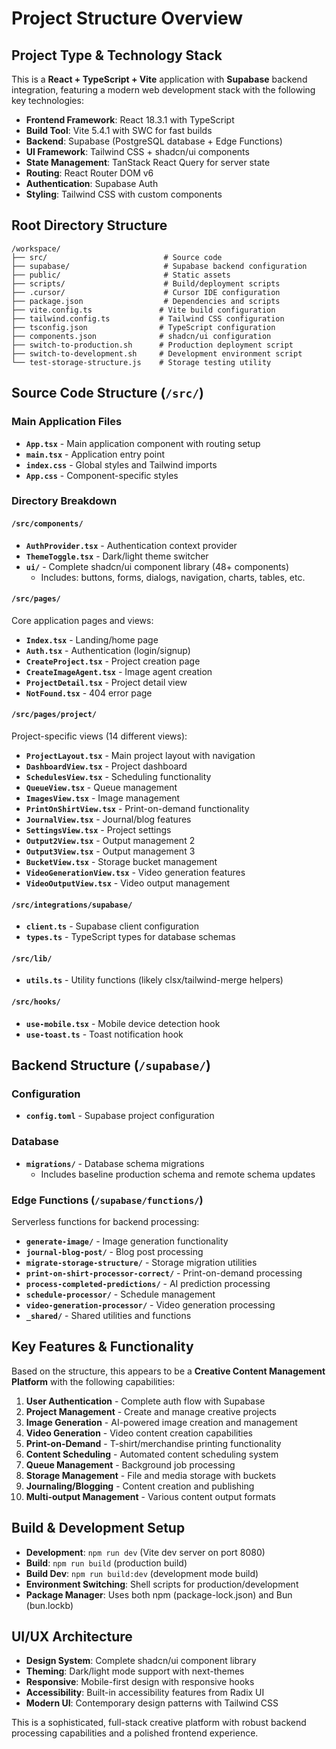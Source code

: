 # Project Structure Overview

## Project Type & Technology Stack

This is a **React + TypeScript + Vite** application with **Supabase** backend integration, featuring a modern web development stack with the following key technologies:

- **Frontend Framework**: React 18.3.1 with TypeScript
- **Build Tool**: Vite 5.4.1 with SWC for fast builds
- **Backend**: Supabase (PostgreSQL database + Edge Functions)
- **UI Framework**: Tailwind CSS + shadcn/ui components
- **State Management**: TanStack React Query for server state
- **Routing**: React Router DOM v6
- **Authentication**: Supabase Auth
- **Styling**: Tailwind CSS with custom components

## Root Directory Structure

```
/workspace/
├── src/                          # Source code
├── supabase/                     # Supabase backend configuration
├── public/                       # Static assets
├── scripts/                      # Build/deployment scripts
├── .cursor/                      # Cursor IDE configuration
├── package.json                  # Dependencies and scripts
├── vite.config.ts               # Vite build configuration
├── tailwind.config.ts           # Tailwind CSS configuration
├── tsconfig.json                # TypeScript configuration
├── components.json              # shadcn/ui configuration
├── switch-to-production.sh      # Production deployment script
├── switch-to-development.sh     # Development environment script
└── test-storage-structure.js    # Storage testing utility
```

## Source Code Structure (`/src/`)

### Main Application Files
- **`App.tsx`** - Main application component with routing setup
- **`main.tsx`** - Application entry point
- **`index.css`** - Global styles and Tailwind imports
- **`App.css`** - Component-specific styles

### Directory Breakdown

#### `/src/components/`
- **`AuthProvider.tsx`** - Authentication context provider
- **`ThemeToggle.tsx`** - Dark/light theme switcher
- **`ui/`** - Complete shadcn/ui component library (48+ components)
  - Includes: buttons, forms, dialogs, navigation, charts, tables, etc.

#### `/src/pages/`
Core application pages and views:
- **`Index.tsx`** - Landing/home page
- **`Auth.tsx`** - Authentication (login/signup)
- **`CreateProject.tsx`** - Project creation page
- **`CreateImageAgent.tsx`** - Image agent creation
- **`ProjectDetail.tsx`** - Project detail view
- **`NotFound.tsx`** - 404 error page

#### `/src/pages/project/`
Project-specific views (14 different views):
- **`ProjectLayout.tsx`** - Main project layout with navigation
- **`DashboardView.tsx`** - Project dashboard
- **`SchedulesView.tsx`** - Scheduling functionality
- **`QueueView.tsx`** - Queue management
- **`ImagesView.tsx`** - Image management
- **`PrintOnShirtView.tsx`** - Print-on-demand functionality
- **`JournalView.tsx`** - Journal/blog features
- **`SettingsView.tsx`** - Project settings
- **`Output2View.tsx`** - Output management 2
- **`Output3View.tsx`** - Output management 3
- **`BucketView.tsx`** - Storage bucket management
- **`VideoGenerationView.tsx`** - Video generation features
- **`VideoOutputView.tsx`** - Video output management

#### `/src/integrations/supabase/`
- **`client.ts`** - Supabase client configuration
- **`types.ts`** - TypeScript types for database schemas

#### `/src/lib/`
- **`utils.ts`** - Utility functions (likely clsx/tailwind-merge helpers)

#### `/src/hooks/`
- **`use-mobile.tsx`** - Mobile device detection hook
- **`use-toast.ts`** - Toast notification hook

## Backend Structure (`/supabase/`)

### Configuration
- **`config.toml`** - Supabase project configuration

### Database
- **`migrations/`** - Database schema migrations
  - Includes baseline production schema and remote schema updates

### Edge Functions (`/supabase/functions/`)
Serverless functions for backend processing:
- **`generate-image/`** - Image generation functionality
- **`journal-blog-post/`** - Blog post processing
- **`migrate-storage-structure/`** - Storage migration utilities
- **`print-on-shirt-processor-correct/`** - Print-on-demand processing
- **`process-completed-predictions/`** - AI prediction processing
- **`schedule-processor/`** - Schedule management
- **`video-generation-processor/`** - Video generation processing
- **`_shared/`** - Shared utilities and functions

## Key Features & Functionality

Based on the structure, this appears to be a **Creative Content Management Platform** with the following capabilities:

1. **User Authentication** - Complete auth flow with Supabase
2. **Project Management** - Create and manage creative projects
3. **Image Generation** - AI-powered image creation and management
4. **Video Generation** - Video content creation capabilities
5. **Print-on-Demand** - T-shirt/merchandise printing functionality
6. **Content Scheduling** - Automated content scheduling system
7. **Queue Management** - Background job processing
8. **Storage Management** - File and media storage with buckets
9. **Journaling/Blogging** - Content creation and publishing
10. **Multi-output Management** - Various content output formats

## Build & Development Setup

- **Development**: `npm run dev` (Vite dev server on port 8080)
- **Build**: `npm run build` (production build)
- **Build Dev**: `npm run build:dev` (development mode build)
- **Environment Switching**: Shell scripts for production/development
- **Package Manager**: Uses both npm (package-lock.json) and Bun (bun.lockb)

## UI/UX Architecture

- **Design System**: Complete shadcn/ui component library
- **Theming**: Dark/light mode support with next-themes
- **Responsive**: Mobile-first design with responsive hooks
- **Accessibility**: Built-in accessibility features from Radix UI
- **Modern UI**: Contemporary design patterns with Tailwind CSS

This is a sophisticated, full-stack creative platform with robust backend processing capabilities and a polished frontend experience.